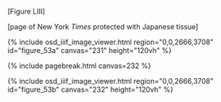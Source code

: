 \[Figure LIII\]

\[page of New York *Times* protected with Japanese tissue\] 

{% include osd_iiif_image_viewer.html region="0,0,2666,3708" id="figure_53a" canvas="231" height="120vh" %}

{% include pagebreak.html canvas=232 %}  

{% include osd_iiif_image_viewer.html region="0,0,2666,3708" id="figure_53b" canvas="232" height="120vh" %}
